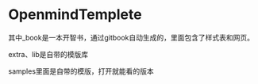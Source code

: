 OpenmindTemplete
================
其中_book是一本开智书，通过gitbook自动生成的，里面包含了样式表和网页。

extra、lib是自带的模版库

samples里面是自带的模版，打开就能看的版本